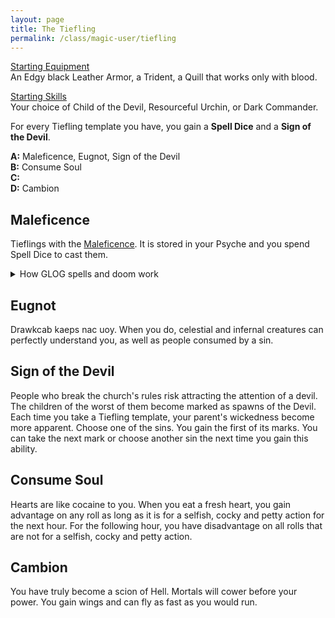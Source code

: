 ```yaml
---
layout: page
title: The Tiefling
permalink: /class/magic-user/tiefling
---
```


<ins>Starting Equipment</ins><br>
An Edgy black Leather Armor, a Trident, a Quill that works only with blood.

<ins>Starting Skills</ins><br>
Your choice of Child of the Devil, Resourceful Urchin, or Dark Commander.

For every Tiefling template you have, you gain a **Spell Dice** and a **Sign of the Devil**.

**A:** Maleficence, Eugnot, Sign of the Devil<br>
**B:** Consume Soul<br>
**C:** <br>
**D:** Cambion<br>

## Maleficence
Tieflings with the [Maleficence](/2020/11/13/maleficence/). It is stored in your Psyche and you spend Spell Dice to cast them.

<details markdown="1">
<summary>How GLOG spells and doom work</summary>
<ins>Spell Dice (SD)</ins><br>
You get 1 per Tiefling template. They are D6s.

Whenever you cast a spell, you choose how many SD to invest into it. The result of the spell depends on the number of [dice] and their [sum].

If a SD rolls a 1, 2 or 3, you don’t lose it. Otherwise, you lose it until you get a night of sleep. You can’t cast without SD.

Every time you roll doubles you get closer to *Catastrophe*.

<ins>Catastrophe</ins><br>
Every time you roll doubles you gain 1 *Doom Point*. Every time you gain a _Doom Point_, roll a D20. If you roll equal to or below your doom score, you trigger a [catastrophe](/list/spell-catastrophe).
</details>

## Eugnot
Drawkcab kaeps nac uoy. When you do, celestial and infernal creatures can perfectly understand you, as well as people consumed by a sin.

## Sign of the Devil
People who break the church's rules risk attracting the attention of a devil. The children of the worst of them become marked as spawns of the Devil. Each time you take a Tiefling template, your parent's wickedness become more apparent. Choose one of the sins. You gain the first of its marks. You can take the next mark or choose another sin the next time you gain this ability.

## Consume Soul
Hearts are like cocaine to you. When you eat a fresh heart, you gain advantage on any roll as long as it is for a selfish, cocky and petty action for the next hour. For the following hour, you have disadvantage on all rolls that are not for  a selfish, cocky and petty action.

## Cambion
You have truly become a scion of Hell. Mortals will cower before your power. You gain wings and can fly as fast as you would run.
